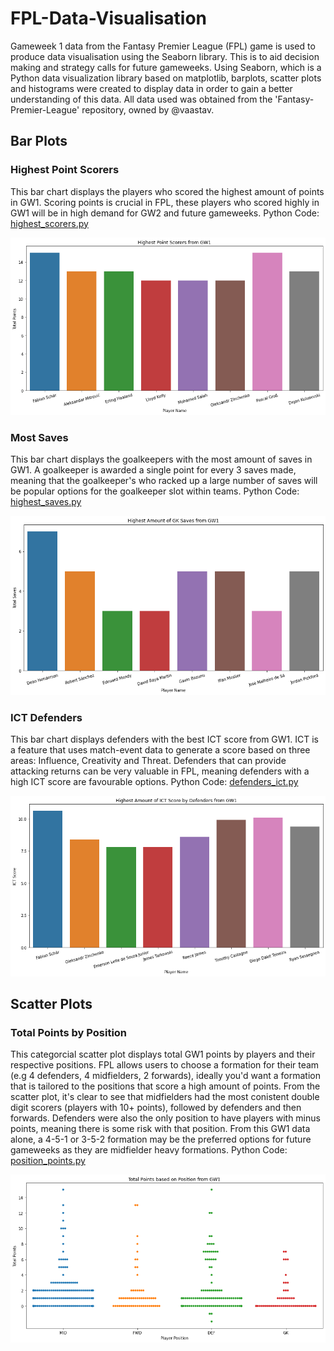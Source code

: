# FPL-Data-Visualisation
Gameweek 1 data from the Fantasy Premier League (FPL) game is used to produce data visualisation using the Seaborn library. This is to aid decision making and strategy calls for future gameweeks. Using Seaborn, which is a Python data visualization library based on matplotlib, barplots, scatter plots and histograms were created to display data in order to gain a better understanding of this data. All data used was obtained from the 'Fantasy-Premier-League' repository, owned by @vaastav. 

## Bar Plots

### Highest Point Scorers
This bar chart displays the players who scored the highest amount of points in GW1. Scoring points is crucial in FPL, these players who scored highly in GW1 will be in high demand for GW2 and future gameweeks. Python Code: [highest_scorers.py](https://github.com/stephenpower2003/FPL-Data-Visualisation/blob/main/highest_scorers.py)

![Highest Scorers Bar Plot](https://github.com/stephenpower2003/FPL-Data-Visualisation/blob/main/highest_scorers.png)

### Most Saves
This bar chart displays the goalkeepers with the most amount of saves in GW1. A goalkeeper is awarded a single point for every 3 saves made, meaning that the goalkeeper's who racked up a large number of saves will be popular options for the goalkeeper slot within teams. Python Code: [highest_saves.py](https://github.com/stephenpower2003/FPL-Data-Visualisation/blob/main/highest_saves.py)

![Highest Saves Bar Plot](https://github.com/stephenpower2003/FPL-Data-Visualisation/blob/main/highest_saves.png)

### ICT Defenders
This bar chart displays defenders with the best ICT score from GW1. ICT is a feature that uses match-event data to generate a score based on three areas: Influence, Creativity and Threat. Defenders that can provide attacking returns can be very valuable in FPL, meaning defenders with a high ICT score are favourable options. Python Code: [defenders_ict.py](https://github.com/stephenpower2003/FPL-Data-Visualisation/blob/main/defenders_ict.py)

![Defenders ICT Bar Plot](https://github.com/stephenpower2003/FPL-Data-Visualisation/blob/main/defenders_ict.png)

## Scatter Plots

### Total Points by Position
This categorcial scatter plot displays total GW1 points by players and their respective positions. FPL allows users to choose a formation for their team (e.g 4 defenders, 4 midfielders, 2 forwards), ideally you'd want a formation that is tailored to the positions that score a high amount of points. From the scatter plot, it's clear to see that midfielders had the most conistent double digit scorers (players with 10+ points), followed by defenders and then forwards. Defenders were also the only position to have players with minus points, meaning there is some risk with that position. From this GW1 data alone, a 4-5-1 or 3-5-2 formation may be the preferred options for future gameweeks as they are midfielder heavy formations. Python Code: [position_points.py](https://github.com/stephenpower2003/FPL-Data-Visualisation/blob/main/position_points.py)

![Points by Position Categorical Scatter Plot](https://github.com/stephenpower2003/FPL-Data-Visualisation/blob/main/position_points.png)

